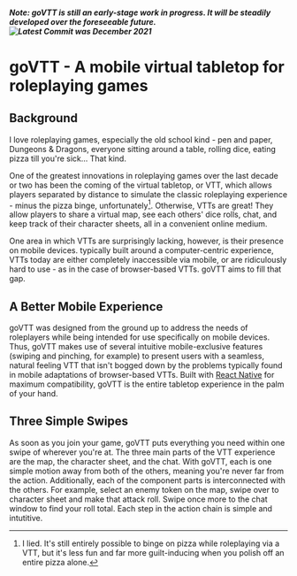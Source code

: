 ##### Note: goVTT is still an early-stage work in progress. It will be steadily developed over the foreseeable future.&nbsp;&nbsp;&nbsp;![Latest Commit was December 2021](https://img.shields.io/badge/Latest%20Commit-February%202022-yellowgreen?style=plastic)

# goVTT - A mobile virtual tabletop for roleplaying games

## Background

I love roleplaying games, especially the old school kind - pen and paper, Dungeons & Dragons, everyone sitting around a table, rolling dice, eating pizza till you're sick... That kind.

One of the greatest innovations in roleplaying games over the last decade or two has been the coming of the virtual tabletop, or VTT, which allows players separated by distance to simulate the classic roleplaying experience - minus the pizza binge, unfortunately[^pizza]. Otherwise, VTTs are great! They allow players to share a virtual map, see each others' dice rolls, chat, and keep track of their character sheets, all in a convenient online medium.

One area in which VTTs are surprisingly lacking, however, is their presence on mobile devices. typically built around a computer-centric experience, VTTs today are either completely inaccessible via mobile, or are ridiculously hard to use - as in the case of browser-based VTTs. goVTT aims to fill that gap.

## A Better Mobile Experience

goVTT was designed from the ground up to address the needs of roleplayers while being intended for use specifically on mobile devices. Thus, goVTT makes use of several intuitive mobile-exclusive features (swiping and pinching, for example) to present users with a seamless, natural feeling VTT that isn't bogged down by the problems typically found in mobile adaptations of browser-based VTTs. Built with [React Native](https://reactnative.dev/) for maximum compatibility, goVTT is the entire tabletop experience in the palm of your hand.

## Three Simple Swipes

As soon as you join your game, goVTT puts everything you need within one swipe of wherever you're at. The three main parts of the VTT experience are the map, the character sheet, and the chat. With goVTT, each is one simple motion away from both of the others, meaning you're never far from the action. Additionally, each of the component parts is interconnected with the others. For example, select an enemy token on the map, swipe over to character sheet and make that attack roll. Swipe once more to the chat window to find your roll total. Each step in the action chain is simple and intutitive.

[^pizza]: I lied. It's still entirely possible to binge on pizza while roleplaying via a VTT, but it's less fun and far more guilt-inducing when you polish off an entire pizza alone.
